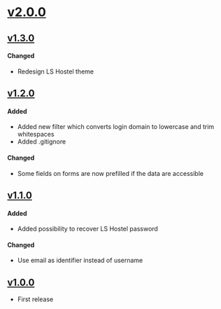 # [v2.0.0](https://github.com/CESNET/lsaai-local-idp-ssp-template/compare/v1.3.0...v2.0.0)

## [v1.3.0]
#### Changed
- Redesign LS Hostel theme

## [v1.2.0]
#### Added
- Added new filter which converts login domain to lowercase and trim whitespaces
- Added .gitignore

#### Changed
- Some fields on forms are now prefilled if the data are accessible 

## [v1.1.0]
#### Added
- Added possibility to recover LS Hostel password
#### Changed
- Use email as identifier instead of username


## [v1.0.0]
- First release
 
[v1.3.0]: https://github.com/CESNET/lsaai-local-idp-ssp-template/tree/v1.3.0
[v1.2.0]: https://github.com/CESNET/lsaai-local-idp-ssp-template/tree/v1.2.0
[v1.1.0]: https://github.com/CESNET/lsaai-local-idp-ssp-template/tree/v1.1.0
[v1.0.0]: https://github.com/CESNET/lsaai-local-idp-ssp-template/tree/v1.0.0
